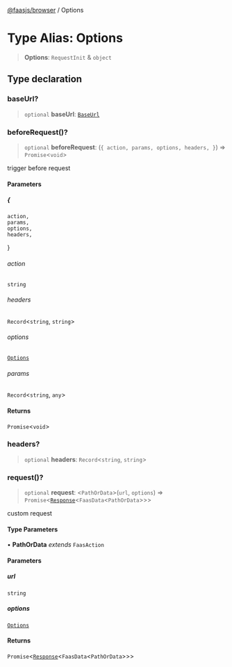 [@faasjs/browser](../README.md) / Options

# Type Alias: Options

> **Options**: `RequestInit` & `object`

## Type declaration

### baseUrl?

> `optional` **baseUrl**: [`BaseUrl`](BaseUrl.md)

### beforeRequest()?

> `optional` **beforeRequest**: (`{
    action,
    params,
    options,
    headers,
  }`) => `Promise`\<`void`\>

trigger before request

#### Parameters

##### \{
    action,
    params,
    options,
    headers,
  \}

###### action

`string`

###### headers

`Record`\<`string`, `string`\>

###### options

[`Options`](Options.md)

###### params

`Record`\<`string`, `any`\>

#### Returns

`Promise`\<`void`\>

### headers?

> `optional` **headers**: `Record`\<`string`, `string`\>

### request()?

> `optional` **request**: \<`PathOrData`\>(`url`, `options`) => `Promise`\<[`Response`](../classes/Response.md)\<`FaasData`\<`PathOrData`\>\>\>

custom request

#### Type Parameters

• **PathOrData** *extends* `FaasAction`

#### Parameters

##### url

`string`

##### options

[`Options`](Options.md)

#### Returns

`Promise`\<[`Response`](../classes/Response.md)\<`FaasData`\<`PathOrData`\>\>\>
